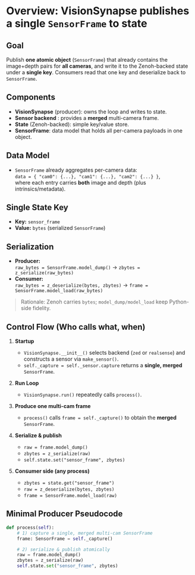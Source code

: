 # Overview: VisionSynapse publishes a single `SensorFrame` to state

## Goal

Publish **one atomic object** (`SensorFrame`) that already contains the image+depth pairs for **all cameras**, and write it to the Zenoh-backed state under a **single key**. Consumers read that one key and deserialize back to `SensorFrame`.

## Components

- **VisionSynapse** (producer): owns the loop and writes to state.
- **Sensor backend** : provides a **merged** multi-camera frame.
- **State** (Zenoh-backed): simple key/value store.
- **SensorFrame**: data model that holds all per-camera payloads in one object.

## Data Model

- `SensorFrame` already aggregates per-camera data:  
  `data = { "cam0": {...}, "cam1": {...}, "cam2": {...} }`,  
  where each entry carries **both** image and depth (plus intrinsics/metadata).

## Single State Key

- **Key:** `sensor_frame`  
- **Value:** `bytes` (serialized `SensorFrame`)

## Serialization

- **Producer:**  
  `raw_bytes = SensorFrame.model_dump()` → `zbytes = z_serialize(raw_bytes)`
- **Consumer:**  
  `raw_bytes = z_deserialize(bytes, zbytes)` → `frame = SensorFrame.model_load(raw_bytes)`

> Rationale: Zenoh carries `bytes`; `model_dump/model_load` keep Python-side fidelity.

## Control Flow (Who calls what, when)

1. **Startup**
   - `VisionSynapse.__init__()` selects backend (`zed` or `realsense`) and constructs a sensor via `make_sensor()`.
   - `self._capture = self._sensor.capture` returns a **single, merged** `SensorFrame`.

2. **Run Loop**
   - `VisionSynapse.run()` repeatedly calls `process()`.

3. **Produce one multi-cam frame**
   - `process()` calls `frame = self._capture()` to obtain the **merged** `SensorFrame`.

4. **Serialize & publish**
   - `raw = frame.model_dump()`
   - `zbytes = z_serialize(raw)`
   - `self.state.set("sensor_frame", zbytes)`

5. **Consumer side (any process)**
   - `zbytes = state.get("sensor_frame")`
   - `raw = z_deserialize(bytes, zbytes)`
   - `frame = SensorFrame.model_load(raw)`

## Minimal Producer Pseudocode

```python
def process(self):
    # 1) capture a single, merged multi-cam SensorFrame
    frame: SensorFrame = self._capture()

    # 2) serialize & publish atomically
    raw = frame.model_dump()
    zbytes = z_serialize(raw)
    self.state.set("sensor_frame", zbytes)
```